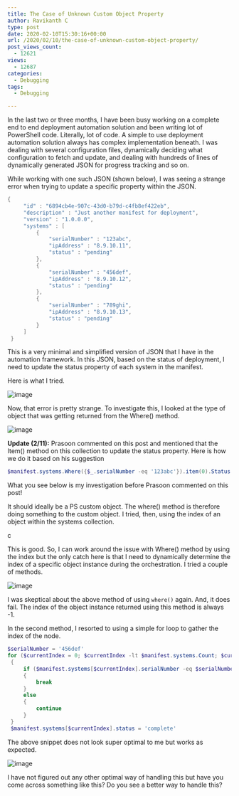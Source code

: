 ```yaml
---
title: The Case of Unknown Custom Object Property
author: Ravikanth C
type: post
date: 2020-02-10T15:30:16+00:00
url: /2020/02/10/the-case-of-unknown-custom-object-property/
post_views_count:
  - 12621
views:
  - 12687
categories:
  - Debugging
tags:
  - Debugging

---
```

In the last two or three months, I have been busy working on a complete end to end deployment automation solution and been writing lot of PowerShell code. Literally, lot of code. A simple to use deployment automation solution always has complex implementation beneath. I was dealing with several configuration files, dynamically deciding what configuration to fetch and update, and dealing with hundreds of lines of dynamically generated JSON for progress tracking and so on. 

While working with one such JSON (shown below), I was seeing a strange error when trying to update a specific property within the JSON.

```powershell
{
     "id" : "6894cb4e-907c-43d0-b79d-c4fb8ef422eb",
     "description" : "Just another manifest for deployment",
     "version" : "1.0.0.0",
     "systems" : [
         {
             "serialNumber" : "123abc",
             "ipAddress" : "8.9.10.11",
             "status" : "pending"
         },
         {
             "serialNumber" : "456def",
             "ipAddress" : "8.9.10.12",
             "status" : "pending"
         },
         {
             "serialNumber" : "789ghi",
             "ipAddress" : "8.9.10.13",
             "status" : "pending"
         }
     ]
 }
```


This is a very minimal and simplified version of JSON that I have in the automation framework. In this JSON, based on the status of deployment, I need to update the status property of each system in the manifest. 

Here is what I tried.

![image](/images/customobject1.png)

Now, that error is pretty strange. To investigate this, I looked at the type of object that was getting returned from the Where() method.

![image](/images/customobject2.png)

**Update (2/11):** Prasoon commented on this post and mentioned that the Item() method on this collection to update the status property. Here is how we do it based on his suggestion

```powershell
$manifest.systems.Where({$_.serialNumber -eq '123abc'}).item(0).Status = 'Complete'
```

What you see below is my investigation before Prasoon commented on this post!

It should ideally be a PS custom object. The where() method is therefore doing something to the custom object. I tried, then, using the index of an object within the systems collection.

c

This is good. So, I can work around the issue with Where() method by using the index but the only catch here is that I need to dynamically determine the index of a specific object instance during the orchestration. I tried a couple of methods.

![image](/images/customobject4.png)

I was skeptical about the above method of using `where()` again. And, it does fail. The index of the object instance returned using this method is always -1. 

In the second method, I resorted to using a simple for loop to gather the index of the node.

```powershell
$serialNumber = '456def'
for ($currentIndex = 0; $currentIndex -lt $manifest.systems.Count; $currentIndex++)
 {
     if ($manifest.systems[$currentIndex].serialNumber -eq $serialNumber)
     {
         break
     }
     else
     {
         continue
     }
 }
 $manifest.systems[$currentIndex].status = 'complete'
```

The above snippet does not look super optimal to me but works as expected.

![image](/images/customobject5.png)

I have not figured out any other optimal way of handling this but have you come across something like this? Do you see a better way to handle this?